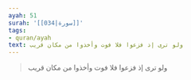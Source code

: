 ```yaml
---
ayah: 51
surah: '[[034|سورة]]'
tags:
- quran/ayah
text: ولو ترى إذ فزعوا فلا فوت وأخذوا من مكان قريب
---
```

> ولو ترى إذ فزعوا فلا فوت وأخذوا من مكان قريب
